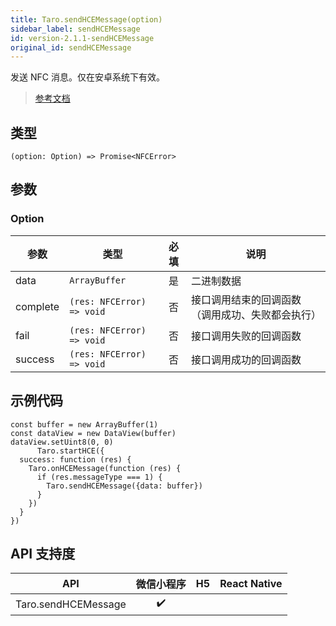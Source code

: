 ```yaml
---
title: Taro.sendHCEMessage(option)
sidebar_label: sendHCEMessage
id: version-2.1.1-sendHCEMessage
original_id: sendHCEMessage
---
```


发送 NFC 消息。仅在安卓系统下有效。

> [参考文档](https://developers.weixin.qq.com/miniprogram/dev/api/device/nfc/wx.sendHCEMessage.html)

## 类型

```tsx
(option: Option) => Promise<NFCError>
```

## 参数

### Option

<table>
  <thead>
    <tr>
      <th>参数</th>
      <th>类型</th>
      <th style="text-align:center">必填</th>
      <th>说明</th>
    </tr>
  </thead>
  <tbody>
    <tr>
      <td>data</td>
      <td><code>ArrayBuffer</code></td>
      <td style="text-align:center">是</td>
      <td>二进制数据</td>
    </tr>
    <tr>
      <td>complete</td>
      <td><code>(res: NFCError) =&gt; void</code></td>
      <td style="text-align:center">否</td>
      <td>接口调用结束的回调函数（调用成功、失败都会执行）</td>
    </tr>
    <tr>
      <td>fail</td>
      <td><code>(res: NFCError) =&gt; void</code></td>
      <td style="text-align:center">否</td>
      <td>接口调用失败的回调函数</td>
    </tr>
    <tr>
      <td>success</td>
      <td><code>(res: NFCError) =&gt; void</code></td>
      <td style="text-align:center">否</td>
      <td>接口调用成功的回调函数</td>
    </tr>
  </tbody>
</table>

## 示例代码

```tsx
const buffer = new ArrayBuffer(1)
const dataView = new DataView(buffer)
dataView.setUint8(0, 0)
      Taro.startHCE({
  success: function (res) {
    Taro.onHCEMessage(function (res) {
      if (res.messageType === 1) {
        Taro.sendHCEMessage({data: buffer})
      }
    })
  }
})
```

## API 支持度

| API | 微信小程序 | H5 | React Native |
| :---: | :---: | :---: | :---: |
| Taro.sendHCEMessage | ✔️ |  |  |
